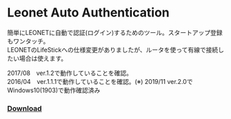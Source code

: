 # Leonet Auto Authentication
簡単にLEONETに自動で認証(ログイン)するためのツール。スタートアップ登録もワンタッチ。  
LEONETのLifeStickへの仕様変更がありましたが、ルータを使って有線で接続したい場合は使えます。

2017/08　ver.1.2で動作していることを確認。  
2016/04　ver.1.1.1で動作していることを確認。(※)
2019/11  ver.2.0でWindows10(1903)で動作確認済み

### [Download](https://github.com/finalstream/LeonetAutoAuthentication/releases/latest)
